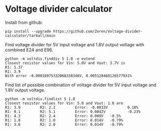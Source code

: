 # Voltage divider calculator

Install from github:
```commandline
pip install --upgrade https://github.com/Zeren/Voltage-divider-calculator/tarball/main
```

Find voltage divider for 5V input voltage and 1.8V output voltage with combined E24 and E96. 
```commandline
python -m voltdiv.finddiv 5 1.8 -e extend
Closest resistor values for Vin: 5.0V and Vout: 3.7V is
R1: 1.37
R1: 3.9
With error -0.00018975332068338346V, 0.005128468126577931%
```

Find list of possible combination of voltage divider for 5V input voltage and 1.8V output voltage.
```commandline
python -m voltdiv.findlist 5 1.8
Closest resistor values for Vin: 5.0 and Vout: 1.8 are
R1: 3.9         R2: 2.2         Error: -0.0033V         0.18%
R1: 9.1         R2: 5.1         Error: 0.0042V          -0.23%
R1: 4.3         R2: 2.4         Error: 0.009V   -0.5%
R1: 1.8         R2: 1.0         Error: 0.014V   -0.79%
R1: 3.6         R2: 2.0         Error: 0.014V   -0.79%
```
